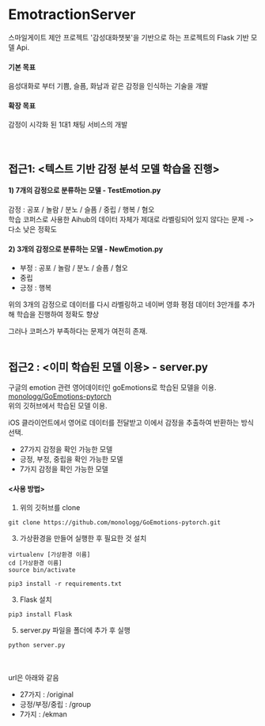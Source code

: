 # EmotractionServer
스마일게이트 제안 프로젝트 '감성대화챗봇'을 기반으로 하는 프로젝트의 Flask 기반 모델 Api.   
#### 기본 목표 
음성대화로 부터 기쁨, 슬픔, 화남과 같은 감정을 인식하는 기술을 개발   
#### 확장 목표 
감정이 시각화 된 1대1 채팅 서비스의 개발   
<br/><br/>

## 접근1: <텍스트 기반 감정 분석 모델 학습을 진행>
#### 1) 7개의 감정으로 분류하는 모델 - TestEmotion.py
감정 : 공포 / 놀람 / 분노 / 슬픔 / 중립 / 행복 / 혐오  
학습 코퍼스로 사용한 Aihub의 데이터 자체가 제대로 라벨링되어 있지 않다는 문제 -> 다소 낮은 정확도  



#### 2) 3개의 감정으로 분류하는 모델 - NewEmotion.py
- 부정 : 공포 / 놀람 / 분노 / 슬픔 / 혐오
- 중립
- 긍정 : 행복   

위의 3개의 감정으로 데이터를 다시 라벨링하고 네이버 영화 평점 데이터 3만개를 추가해 학습을 진행하여 정확도 향상

그러나 코퍼스가 부족하다는 문제가 여전히 존재.
<br/><br/>


## 접근2 : <이미 학습된 모델 이용> - server.py
구글의 emotion 관련 영어데이터인 goEmotions로 학습된 모델을 이용.  
[monologg/GoEmotions-pytorch](https://github.com/monologg/GoEmotions-pytorch)  
위의 깃허브에서 학습된 모델 이용.  

iOS 클라이언트에서 영어로 데이터를 전달받고 이에서 감정을 추출하여 반환하는 방식 선택.
- 27가지 감정을 확인 가능한 모델
- 긍정, 부정, 중립을 확인 가능한 모델
- 7가지 감정을 확인 가능한 모델

#### <사용 방법>
1. 위의 깃허브를 clone
```text
git clone https://github.com/monologg/GoEmotions-pytorch.git
```
3. 가상환경을 만들어 실행한 후 필요한 것 설치  
```text
virtualenv [가상환경 이름]
cd [가상환경 이름]
source bin/activate
```

```text
pip3 install -r requirements.txt
```
3. Flask 설치
```text
pip3 install Flask
```
5. server.py 파일을 폴더에 추가 후 실행
```text
python server.py
```
<br/><br/>
url은 아래와 같음
- 27가지 : /original
- 긍정/부정/중립 : /group
- 7가지 : /ekman
